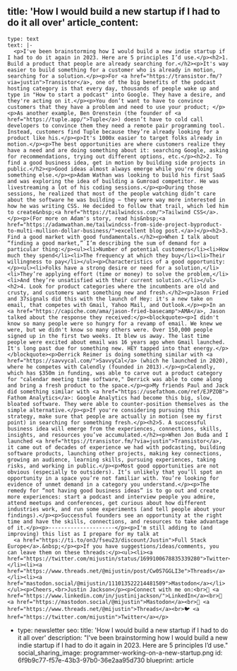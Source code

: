 title: 'How I would build a new startup if I had to do it all over'
article_content:
  -
    type: text
    text: |-
      <p>I've been brainstorming how I would build a new indie startup if I had to do it again in 2023. Here are 5 principles I’d use.</p><h2>1. Build a product that people are already searching for.</h2><p>It's way easier to build something for a customer who is already in motion, searching for a solution.</p><p>For <a href="https://transistor.fm/?via=justin">​Transistor</a>, one of the big benefits of the podcast hosting category is that every day, thousands of people wake up and type in "How to start a podcast" into Google. They have a desire, and they're acting on it.</p><p>You don’t want to have to convince customers that they have a problem and need to use your product; </p><p>As another example, Ben Orenstein (the founder of <a href="https://tuple.app/">​Tuple​</a>) doesn’t have to cold call developers to convince them they need a remote pair programming tool. Instead, customers find Tuple because they’re already looking for a product like his.</p><p>It's 1000x easier to target folks already in motion.</p><p>The best opportunities are where customers realize they have a need and are doing something about it: searching Google, asking for recommendations, trying out different options, etc.</p><h2>2. To find a good business idea, get in motion by building side projects in public.</h2><p>Good ideas almost always emerge while you're doing something else.</p><p>Adam Wathan was looking to build his first SaaS and was exploring the idea of building a Gumroad competitor. He was livestreaming a lot of his coding sessions.</p><p>During those sessions, he realized that most of the people watching didn’t care about the software he was building – they were way more interested in how he was writing CSS. He decided to follow that trail, which led him to create&nbsp;<a href="https://tailwindcss.com/">​Tailwind CSS</a>.</p><p>(For more on Adam's story, read his&nbsp;<a href="https://adamwathan.me/tailwindcss-from-side-project-byproduct-to-multi-mullion-dollar-business/">​excellent blog post.</a>)</p><h2>3. Find a good market with good fundamentals.</h2><p>When I talk about “finding a good market,” I’m describing the sum of demand for a particular thing:</p><ul><li>Number of potential customers</li><li>How much they spend</li><li>The frequency at which they buy</li><li>Their willingness to pay</li></ul><p>Characteristics of a good opportunity:</p><ul><li>Folks have a strong desire or need for a solution,</li><li>They’re applying effort (time or money) to solve the problem,</li><li>And they’re unsatisfied with their current solution.</li></ul><h2>4. Look for product categories where the incumbents are old and crusty, and customers want something new and fresh.</h2><p>Jason Fried and 37signals did this with the launch of Hey: it's a new take on email, that competes with Gmail, Yahoo Mail, and Outlook.</p><p>In an <a href="https://capiche.com/ama/jason-fried-basecamp">AMA</a>, Jason talked about the response they received:</p><blockquote><p>I didn't know so many people were so hungry for a revamp of email. We knew we were, but we didn't know so many others were. Over 150,000 people signed up in the first two weeks. It blew us away. The last time people were excited about email was 16 years ago when Gmail launched. It's long past due for something new. HEY tapped into that energy.</p></blockquote><p>Derrick Reimer is doing something similar with <a href="https://savvycal.com/">​SavvyCal​</a> (which he launched in 2020), where he competes with Calendly (founded in 2013).</p><p>Calendly, which has $350m in funding, was able to carve out a product category for "calendar meeting time software," Derrick was able to come along and bring a fresh product to the space.</p><p>My friends Paul and Jack did something similar with <a href="https://usefathom.com/ref/EJPZOB">​Fathom Analytics</a>: Google Analytics had become this big, slow, bloated software. They were able to counter-position themselves as the simple alternative.</p><p>If you're considering pursuing this strategy, make sure that people are actually in motion (see my first point) in searching for something fresh.</p><h2>5. A successful business idea will emerge from the experiences, connections, skills, insights, and resources you’ve accumulated.</h2><p>When Jon Buda and I launched <a href="https://transistor.fm/?via=justin">​Transistor</a>, it came out of decades of experience we had with podcasting, building software products, launching other projects, making key connections, growing an audience, learning skills, pursuing experiences, taking risks, and working in public.</p><p>Most good opportunities are not obvious (especially to outsiders). It’s unlikely that you’ll spot an opportunity in a space you’re not familiar with. You’re looking for evidence of unmet demand in a category you understand.</p><p>The remedy for “not having good business ideas” is to go out and create more experiences: start a podcast and interview people you admire, attend meetups and conferences, get curious about how different industries work, and run some experiments (and tell people about your findings).</p><p>Successful founders see an opportunity at the right time and have the skills, connections, and resources to take advantage of it.</p><p>---------------------</p><p>I'm still adding to (and improving) this list as I prepare for my talk at
      <a href="https://ti.to/on3/fseu23/discount/Justin">Full Stack Europe</a>.&nbsp;</p><p>If you have suggestions/ideas/comments, you can leave them on these threads:</p><ul><li><a href="https://twitter.com/mijustin/status/1699100678835339280">Twitter</a></li><li><a href="https://www.threads.net/@mijustin/post/Cw0S7GGLI3e">Threads</a></li><li><a href="mastodon.social/@mijustin/111013522214481509">Mastodon</a></li></ul><p>Cheers,<br>Justin Jackson</p><p>Connect with me on:<br>💼 <a href="https://www.linkedin.com/in/justinijackson/">​LinkedIn​</a><br>🐘 <a href="https://mastodon.social/@mijustin">​Mastodon​</a><br>🧵 <a href="https://www.threads.net/@mijustin">​Threads​</a><br>🐦 <a href="https://twitter.com/mijustin">​Twitter</a></p>
  -
    type: newsletter
seo:
  title: 'How I would build a new startup if I had to do it all over'
  description: "I've been brainstorming how I would build a new indie startup if I had to do it again in 2023. Here are 5 principles I’d use."
social_sharing_image: programmer-working-on-a-new-startup.png
id: 6f9b9c77-f57e-43b3-97b0-36e2aa95d730
blueprint: article
